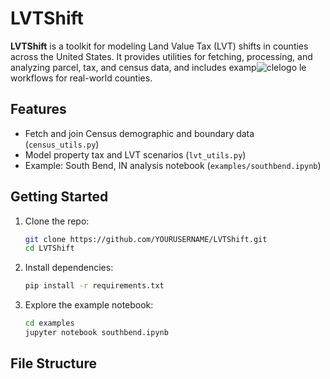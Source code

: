 # LVTShift

**LVTShift** is a toolkit for modeling Land Value Tax (LVT) shifts in counties across the United States. It provides utilities for fetching, processing, and analyzing parcel, tax, and census data, and includes examp![clelogo](https://github.com/user-attachments/assets/56c1e371-2677-49b0-bc7f-bdb5c663ebb3)
le workflows for real-world counties.

## Features

- Fetch and join Census demographic and boundary data (`census_utils.py`)
- Model property tax and LVT scenarios (`lvt_utils.py`)
- Example: South Bend, IN analysis notebook (`examples/southbend.ipynb`)

## Getting Started

1. Clone the repo:
   ```sh
   git clone https://github.com/YOURUSERNAME/LVTShift.git
   cd LVTShift
   ```

2. Install dependencies:
   ```sh
   pip install -r requirements.txt
   ```

3. Explore the example notebook:
   ```sh
   cd examples
   jupyter notebook southbend.ipynb
   ```

## File Structure
